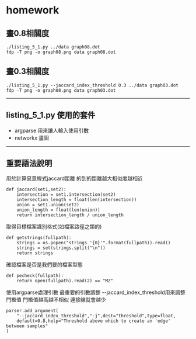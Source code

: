 # homework

## 畫0.8相關度

```
./listing_5_1.py ../data graph08.dot
fdp -T png -o graph08.png data graph08.dot
```

## 畫0.3相關度

```
./listing_5_1.py --jaccard_index_threshold 0.3 ../data graph03.dot
fdp -T png -o graph08.png data graph03.dot
```

---
## listing_5_1.py 使用的套件
* argparse 用來讓人輸入使用引數
* networkx 畫圖

--- 
## 重要語法說明

用於計算惡意程式jaccard距離
的到的距離越大相似度越相近
```
def jaccard(set1,set2):
    intersection = set1.intersection(set2)
    intersection_length = float(len(intersection))
    union = set1.union(set2)
    union_length = float(len(union))
    return intersection_length / union_length
```

取得目標檔案識別格式(如檔案路徑之類的)
```
def getstrings(fullpath):
    strings = os.popen("strings '{0}'".format(fullpath)).read()
    strings = set(strings.split("\n"))
    return strings
```

確認檔案是否是我們要的檔案型態
```
def pecheck(fullpath):
    return open(fullpath).read(2) == "MZ"
```

使用argparse處理引數
最重要的引數調整 --jaccard_index_threshold用來調整門檻值
門檻值越高越不相似 連接線就會越少
```
parser.add_argument(
    "--jaccard_index_threshold","-j",dest="threshold",type=float,
    default=0.8,help="Threshold above which to create an 'edge' between samples"
)
```
